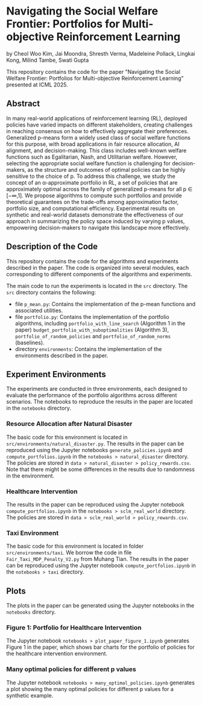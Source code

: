 # Navigating the Social Welfare Frontier: Portfolios for Multi-objective Reinforcement Learning

by Cheol Woo Kim, Jai Moondra, Shresth Verma, Madeleine Pollack, Lingkai Kong, Milind Tambe, Swati Gupta

This repository contains the code for the paper "Navigating the Social Welfare Frontier: Portfolios for Multi-objective Reinforcement Learning" presented at ICML 2025.

## Abstract

In many real-world applications of reinforcement learning (RL), deployed policies have varied impacts on different stakeholders, creating challenges in reaching consensus on how to effectively aggregate their preferences. 
Generalized p-means form a widely used class of social welfare functions for this purpose, with broad applications in fair resource allocation, AI alignment, and decision-making. 
This class includes well-known welfare functions such as Egalitarian, Nash, and Utilitarian welfare. 
However, selecting the appropriate social welfare function is challenging for decision-makers, as the structure and outcomes of optimal policies can be highly sensitive to the choice of p. 
To address this challenge, we study the concept of an α-approximate portfolio in RL, a set of policies that are approximately optimal across the family of generalized p-means for all p ∈ [−∞,1]. 
We propose algorithms to compute such portfolios and provide theoretical guarantees on the trade-offs among approximation factor, portfolio size, and computational efficiency. 
Experimental results on synthetic and real-world datasets demonstrate the effectiveness of our approach in summarizing the policy space induced by varying p values, empowering decision-makers to navigate this landscape more effectively.

## Description of the Code

This repository contains the code for the algorithms and experiments described in the paper. The code is organized into several modules, each corresponding to different components of the algorithms and experiments.

The main code to run the experiments is located in the `src` directory. The `src` directory contains the following:
- file `p_mean.py`: Contains the implementation of the p-mean functions and associated utilities.
- file `portfolio.py`: Contains the implementation of the portfolio algorithms, including `portfolio_with_line_search` (Algorithm 1 in the paper)  `budget_portfolio_with_suboptimalities` (Algorithm 3), `portfolio_of_random_policies` and `portfolio_of_random_norms` (baselines).
- directory `environments`: Contains the implementation of the environments described in the paper.

## Experiment Environments

The experiments are conducted in three environments, each designed to evaluate the performance of the portfolio algorithms across different scenarios.
The notebooks to reproduce the results in the paper are located in the `notebooks` directory.

### Resource Allocation after Natural Disaster

The basic code for this environment is located in `src/environments/natural_disaster.py`. The results in the paper can be reproduced using the Jupyter notebooks `generate_policies.ipynb` and `compute_portfolios.ipynb` in the `notebooks > natural_disaster` directory. The policies are stored in `data > natural_disaster > policy_rewards.csv`.
Note that there might be some differences in the results due to randomness in the environment. 

### Healthcare Intervention

The results in the paper can be reproduced using the Jupyter notebook `compute_portfolios.ipynb` in the `notebooks > sclm_real_world` directory. The policies are stored in `data > sclm_real_world > policy_rewards.csv`.

### Taxi Environment

The basic code for this environment is located in folder `src/environments/taxi`. We borrow the code in file `Fair_Taxi_MDP_Penalty_V2.py` from Muhang Tian. The results in the paper can be reproduced using the Jupyter notebook `compute_portfolios.ipynb` in the `notebooks > taxi` directory.

## Plots

The plots in the paper can be generated using the Jupyter notebooks in the `notebooks` directory.

### Figure 1: Portfolio for Healthcare Intervention

The Jupyter notebook `notebooks > plot_paper_figure_1.ipynb` generates Figure 1 in the paper, which shows bar charts for the portfolio of policies for the healthcare intervention environment.

### Many optimal policies for different p values

The Jupyter notebook `notebooks > many_optimal_policies.ipynb` generates a plot showing the many optimal policies for different p values for a synthetic example.
